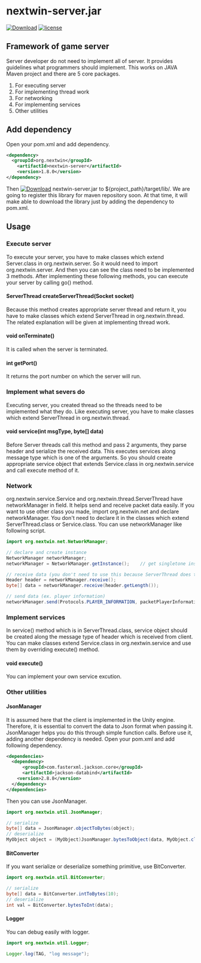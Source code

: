 # nextwin-server.jar
[![Download](https://img.shields.io/badge/download-v1.8.0-blue)](https://github.com/nextwingames/server-framework/releases/download/v1.8.0/nextwin-server-1.8.0.jar)
[![license](https://img.shields.io/github/license/mashape/apistatus.svg)](https://github.com/nextwingames/server/blob/master/LICENSE) 

## Framework of game server
Server developer do not need to implement all of server. It provides guidelines what programmers should implement. This works on JAVA Maven project and there are 5 core packages.
1. For executing server
2. For implementing thread work
3. For networking
4. For implementing services
5. Other utilities

## Add dependency
Open your pom.xml and add dependency.
```xml
<dependency>
  <groupId>org.nextwin</groupId>
	<artifactId>nextwin-server</artifactId>
	<version>1.8.0</version>
</dependency>
```
Then [![Download](https://img.shields.io/badge/download-v1.8.0-blue)](https://github.com/nextwingames/server-framework/releases/download/v1.8.0/nextwin-server-1.8.0.jar) nextwin-server.jar to ${project_path}/target/lib/. We are going to register this library for maven repository soon. At that time, it will make able to download the library just by adding the dependency to pom.xml.

## Usage
### Execute server
To execute your server, you have to make classes which extend Server.class in org.nextwin.server. So it would need to import org.nextwin.server. And then you can see the class need to be implemented 3 methods. After implementing these following methods, you can execute your server by calling go() method.
#### ServerThread createServerThread(Socket socket)
Because this method creates appropriate server thread and return it, you have to make classes which extend ServerThread in org.nextwin.thread. 
The related explanation will be given at implementing thread work.
#### void onTerminate()
It is called when the server is terminated.
#### int getPort()
It returns the port number on which the server will run.
### Implement what severs do
Executing server, you created thread so the threads need to be implemented what they do. Like executing server, you have to make classes which extend ServerThread in org.nextwin.thread.
#### void service(int msgType, byte[] data)
Before Server threads call this method and pass 2 arguments, they parse header and serialize the received data. This executes services along message type which is one of the arguments. So you should create appropriate service object that extends Service.class in org.nextwin.service and call execute method of it.
### Network
org.nextwin.service.Service and org.nextwin.thread.ServerThread have networkManager in field. It helps send and receive packet data easily. If you want to use other class you made, import org.nextwin.net and declare networkManager. You don't need to declare it in the classes which extend ServerThread.class or Service.class. You can use networkManager like following script.
```java
import org.nextwin.net.NetworkManager;

// declare and create instance
NetworkManager networkManager;
networkManager = NetworkManager.getInstance();    // get singletone instance

// receive data (you don't need to use this because ServerThread does this)
Header header = networkManager.receive();
byte[] data = networkManager.receive(header.getLength());

// send data (ex. player information)
networkManager.send(Protocols.PLAYER_INFORMATION, packetPlayerInformation);    // Protocols.PLAYER_INFORMATION is an integer value, packetPlayerInformation is an ex object.
```
### Implement services
In service() method which is in ServerThread.class, service object should be created along the message type of header which is received from client. You can make classes extend Service.class in org.nextwin.service and use them by overriding execute() method.
#### void execute()
You can implement your own service excution.
### Other utilities
#### JsonManager
It is assumed here that the client is implemented in the Unity engine. Therefore, it is essential to convert the data to Json format when passing it. JsonManager helps you do this through simple function calls. Before use it, adding another dependency is needed.
Open your pom.xml and add following dependency.
```xml
<dependencies>
  <dependency>
	  <groupId>com.fasterxml.jackson.core</groupId>
	  <artifactId>jackson-databind</artifactId>
    <version>2.8.8</version>
  </dependency>
</dependencies>  
```
Then you can use JsonManager.
```java
import org.nextwin.util.JsonManager;

// serialize
byte[] data = JsonManager.objectToBytes(object);
// deserialize
MyObject object = (MyObject)JsonManager.bytesToObject(data, MyObject.class);
```
#### BitConverter
If you want serialize or deserialize something primitive, use BitConverter.
```java
import org.nextwin.util.BitConverter;

// serialize
byte[] data = BitConverter.intToBytes(10);
// deserialize
int val = BitConverter.bytesToInt(data);
```
#### Logger
You can debug easily with logger.
```java
import org.nextwin.util.Logger;

Logger.log(TAG, "log message");
```
